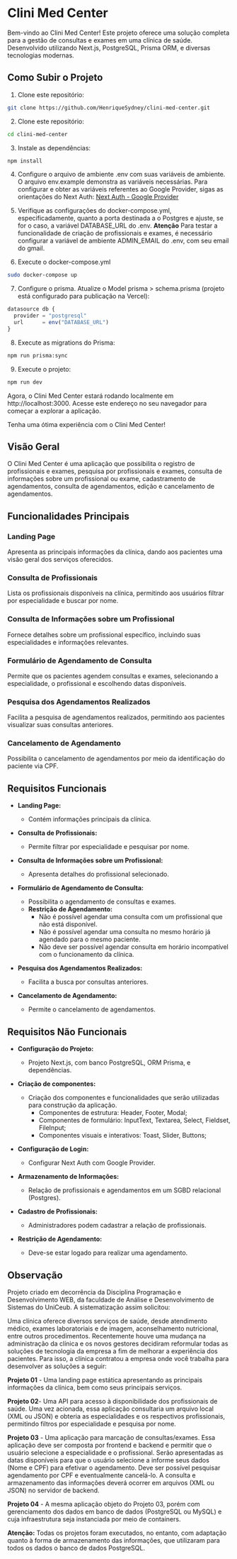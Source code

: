 # Clini Med Center

Bem-vindo ao Clini Med Center! Este projeto oferece uma solução completa para a gestão de consultas e exames em uma clínica de saúde. Desenvolvido utilizando Next.js, PostgreSQL, Prisma ORM, e diversas tecnologias modernas.

## Como Subir o Projeto

1. Clone este repositório:

```bash
git clone https://github.com/HenriqueSydney/clini-med-center.git
```

2. Clone este repositório:
```bash
cd clini-med-center
```

3. Instale as dependências:
```bash
npm install
```

4. Configure o arquivo de ambiente .env com suas variáveis de ambiente.
O arquivo env.example demonstra as variáveis necessárias. 
Para configurar e obter as variáveis referentes ao Google Provider, sigas as orientações do Next Auth: [Next Auth - Google Provider](https://next-auth.js.org/providers/google)

5. Verifique as configurações do docker-compose.yml, especificadamente, quanto a porta destinada a o Postgres e ajuste, se for o caso, a variável DATABASE_URL do .env.
**Atenção** Para testar a funcionalidade de criação de profissionais e exames, é necessário configurar a variável de ambiente ADMIN_EMAIL do .env, com seu email do gmail.

6. Execute o docker-compose.yml
```bash
sudo docker-compose up
```
7. Configure o prisma. Atualize o Model prisma > schema.prisma (projeto está configurado para publicação na Vercel):
```JavaScript
datasource db {
  provider = "postgresql"
  url      = env("DATABASE_URL")
}
```

8. Execute as migrations do Prisma:
```bash
npm run prisma:sync
```

9. Execute o projeto:
```bash
npm run dev
```

Agora, o Clini Med Center estará rodando localmente em http://localhost:3000. Acesse este endereço no seu navegador para começar a explorar a aplicação.


Tenha uma ótima experiência com o Clini Med Center!


## Visão Geral

O Clini Med Center é uma aplicação que possibilita o registro de profissionais e exames, pesquisa por profissionais e exames, consulta de informações sobre um profissional ou exame, cadastramento de agendamentos, consulta de agendamentos, edição e cancelamento de agendamentos. 

## Funcionalidades Principais

### Landing Page

Apresenta as principais informações da clínica, dando aos pacientes uma visão geral dos serviços oferecidos.

### Consulta de Profissionais

Lista os profissionais disponíveis na clínica, permitindo aos usuários filtrar por especialidade e buscar por nome.

### Consulta de Informações sobre um Profissional

Fornece detalhes sobre um profissional específico, incluindo suas especialidades e informações relevantes.


### Formulário de Agendamento de Consulta

Permite que os pacientes agendem consultas e exames, selecionando a especialidade, o profissional e escolhendo datas disponíveis.

### Pesquisa dos Agendamentos Realizados

Facilita a pesquisa de agendamentos realizados, permitindo aos pacientes visualizar suas consultas anteriores.

### Cancelamento de Agendamento

Possibilita o cancelamento de agendamentos por meio da identificação do paciente via CPF.

## Requisitos Funcionais

- **Landing Page:**
  - Contém informações principais da clínica.

- **Consulta de Profissionais:**
  - Permite filtrar por especialidade e pesquisar por nome.

- **Consulta de Informações sobre um Profissional:**
  - Apresenta detalhes do profissional selecionado.

- **Formulário de Agendamento de Consulta:**
  - Possibilita o agendamento de consultas e exames.
  - **Restrição de Agendamento:**
     - Não é possível agendar uma consulta com um profissional que não está disponível.
     - Não é possível agendar uma consulta no mesmo horário já agendado para o mesmo paciente.
     - Não deve ser possível agendar consulta em horário incompatível com o funcionamento da clínica.

- **Pesquisa dos Agendamentos Realizados:**
  - Facilita a busca por consultas anteriores.

- **Cancelamento de Agendamento:**
  - Permite o cancelamento de agendamentos.

## Requisitos Não Funcionais

- **Configuração do Projeto:**
  - Projeto Next.js, com banco PostgreSQL, ORM Prisma, e dependências.

- **Criação de componentes:**
  - Criação dos componentes e funcionalidades que serão utilizadas para construção da aplicação.
    - Componentes de estrutura: Header, Footer, Modal;
    - Componentes de formulário: InputText, Textarea, Select, Fieldset, FileInput;
    - Componentes visuais e interativos: Toast, Slider, Buttons;

- **Configuração de Login:**
  - Configurar Next Auth com Google Provider.

- **Armazenamento de Informações:** 
  - Relação de profissionais e agendamentos em um SGBD relacional (Postgres).

- **Cadastro de Profissionais:**
  - Administradores podem cadastrar a relação de profissionais.

- **Restrição de Agendamento:**
    - Deve-se estar logado para realizar uma agendamento.

## Observação

Projeto criado em decorrência da Disciplina Programação e Desenvolvimento WEB, da faculdade de Análise e Desenvolvimento de Sistemas do UniCeub. A sistematização assim solicitou:

Uma clínica oferece diversos serviços de saúde, desde atendimento médico, exames laboratoriais e de imagem, aconselhamento nutricional, entre outros procedimentos. Recentemente houve uma mudança na administração da clínica e os novos gestores decidiram reformular todas as soluções de tecnologia da empresa a fim de melhorar a experiência dos pacientes. Para isso, a clínica contratou a empresa onde você trabalha para desenvolver as soluções a seguir:


**Projeto 01** - Uma landing page estática apresentando as principais informações da clínica, bem como seus principais serviços.

**Projeto 02**- Uma API para acesso à disponibilidade dos profissionais de saúde. Uma vez acionada, essa aplicação consultaria um arquivo local (XML ou JSON) e obteria as especialidades e os respectivos profissionais, permitindo filtros por especialidade e pesquisa por nome.

**Projeto 03** - Uma aplicação para marcação de consultas/exames. Essa aplicação deve ser composta por frontend e backend e permitir que o usuário selecione a especialidade e o profissional. Serão apresentadas as datas disponíveis para que o usuário selecione a informe seus dados (Nome e CPF) para efetivar o agendamento. Deve ser possível pesquisar agendamento por CPF e eventualmente cancelá-lo. A consulta e armazenamento das informações deverá ocorrer em arquivos (XML ou JSON) no servidor de backend.

**Projeto 04** - A mesma aplicação objeto do Projeto 03, porém com gerenciamento dos dados em banco de dados (PostgreSQL ou MySQL) e cuja infraestrutura seja instanciada por meio de containers.

**Atenção:** Todas os projetos foram executados, no entanto, com adaptação quanto à forma de armazenamento das informações, que utilizaram para todos os dados o banco de dados PostgreSQL.

